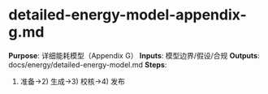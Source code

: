 # detailed-energy-model-appendix-g.md

**Purpose**: 详细能耗模型（Appendix G）
**Inputs**: 模型边界/假设/合规
**Outputs**: docs/energy/detailed-energy-model.md
**Steps**:

1. 准备→2) 生成→3) 校核→4) 发布
